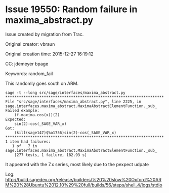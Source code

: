 # Issue 19550: Random failure in maxima_abstract.py

Issue created by migration from Trac.

Original creator: vbraun

Original creation time: 2015-12-27 16:19:12

CC:  jdemeyer bpage

Keywords: random_fail

This randomly goes south on ARM. 

```
sage -t --long src/sage/interfaces/maxima_abstract.py
**********************************************************************
File "src/sage/interfaces/maxima_abstract.py", line 2225, in sage.interfaces.maxima_abstract.MaximaAbstractElementFunction._sub_
Failed example:
    (f-maxima.cos(x))(2)
Expected:
    sin(2)-cos(_SAGE_VAR_x)
Got:
    (kill(sage147)$%o1756)sin(2)-cos(_SAGE_VAR_x)
**********************************************************************
1 item had failures:
   1 of   7 in sage.interfaces.maxima_abstract.MaximaAbstractElementFunction._sub_
    [277 tests, 1 failure, 182.93 s]
```

It appeared with the 7.x series, most likely due to the pexpect udpate

Log: http://build.sagedev.org/release/builders/%20%20slow%20Oxford%20ARM%20%28Ubuntu%2012.10%29%20full/builds/56/steps/shell_4/logs/stdio
